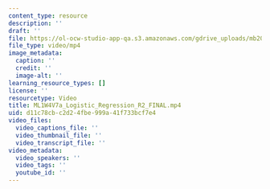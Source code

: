 ```yaml
---
content_type: resource
description: ''
draft: ''
file: https://ol-ocw-studio-app-qa.s3.amazonaws.com/gdrive_uploads/mb20220325i/1AnfIgSVmZIxM5G4Jqk1uyanRZmwovdrW/ml1w4v7a_logistic_regression_r2_final.mp4
file_type: video/mp4
image_metadata:
  caption: ''
  credit: ''
  image-alt: ''
learning_resource_types: []
license: ''
resourcetype: Video
title: ML1W4V7a_Logistic_Regression_R2_FINAL.mp4
uid: d11c78cb-c2d2-4fbe-999a-41f733bcf7e4
video_files:
  video_captions_file: ''
  video_thumbnail_file: ''
  video_transcript_file: ''
video_metadata:
  video_speakers: ''
  video_tags: ''
  youtube_id: ''
---
```

